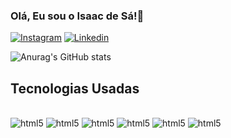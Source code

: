### Olá, Eu sou o Isaac de Sá!🤙

[![Instagram](https://img.shields.io/badge/Instagram-E4405F?style=for-the-badge&logo=instagram&logoColor=white)](https://link)
[![Linkedin](https://img.shields.io/badge/LinkedIn-0077B5?style=for-the-badge&logo=linkedin&logoColor=white)](https://link)

![Anurag's GitHub stats](https://github-readme-stats.vercel.app/api?username=anuraghazra&show_icons=true&theme=transparent)


## Tecnologias Usadas

<div style="display: inline-block"><br/>
  <img alingn="center" alt="html5" src="https://img.shields.io/badge/HTML5-E34F26?style=for-the-badge&logo=html5&logoColor=white">
  <img alingn="center" alt="html5" src="https://img.shields.io/badge/CSS3-1572B6?style=for-the-badge&logo=css3&logoColor=white">
  <img alingn="center" alt="html5" src="https://img.shields.io/badge/JavaScript-323330?style=for-the-badge&logo=javascript&logoColor=F7DF1E">
  <img alingn="center" alt="html5" src="https://img.shields.io/badge/Node.js-43853D?style=for-the-badge&logo=node.js&logoColor=white">
  <img alingn="center" alt="html5" src="https://img.shields.io/badge/Python-3776AB?style=for-the-badge&logo=python&logoColor=white">
  <img alingn="center" alt="html5" src=" 	https://img.shields.io/badge/C-00599C?style=for-the-badge&logo=c&logoColor=white">
</div>
